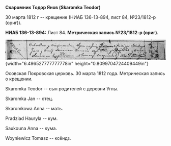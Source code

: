 **Скаромник Тодор Янов (Skaromka Teodor)**

30 марта 1812 г -- крещение (НИАБ 136-13-894, лист 84, №23/1812-р
(ориг)).

**НИАБ 136-13-894:** Лист 84. **Метрическая запись №23/1812-р (ориг).**

![](./media/1da67b2b29ab905d80d5a251c518828508e9d4fd.png){width="6.496527777777778in"
height="0.8099704724409449in"}

Осовская Покровская церковь. 30 марта 1812 года. Метрическая запись о
крещении.

Skaromka Teodor -- сын родителей с деревни Углы.

Skaromka Jan -- отец.

Skaromkowa Anna -- мать.

Pradziad Hauryla -- кум.

Saukouna Anna -- кума.

Woyniewicz Tomasz -- ксёндз.
